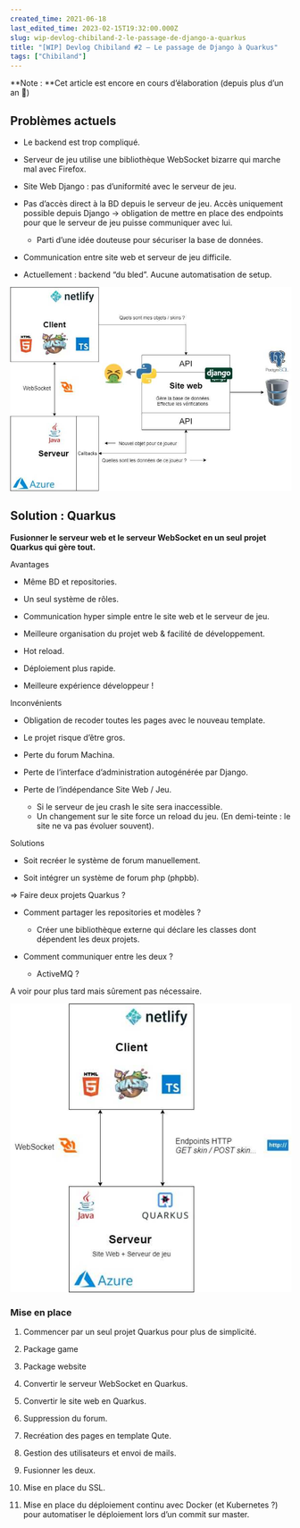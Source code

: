 ```yaml
---
created_time: 2021-06-18
last_edited_time: 2023-02-15T19:32:00.000Z
slug: wip-devlog-chibiland-2-le-passage-de-django-a-quarkus
title: "[WIP] Devlog Chibiland #2 — Le passage de Django à Quarkus"
tags: ["Chibiland"]
---
```

**Note : **Cet article est encore en cours d’élaboration (depuis plus d’un an 🤪)

<TableOfContents data={props}/>

## Problèmes actuels

* Le backend est trop compliqué.

* Serveur de jeu utilise une bibliothèque WebSocket bizarre qui marche mal avec Firefox.

* Site Web Django : pas d’uniformité avec le serveur de jeu.

* Pas d’accès direct à la BD depuis le serveur de jeu. Accès uniquement possible depuis Django → obligation de mettre en place des endpoints pour que le serveur de jeu puisse communiquer avec lui.
  * Parti d’une idée douteuse pour sécuriser la base de données.

* Communication entre site web et serveur de jeu difficile.

* Actuellement : backend “du bled”. Aucune automatisation de setup.

![image](./images/1c7cd654-d436-4290-be0a-091457d3b3bb.png)

## Solution : Quarkus

**Fusionner le serveur web et le serveur WebSocket en un seul projet Quarkus qui gère tout.**

Avantages

* Même BD et repositories.

* Un seul système de rôles.

* Communication hyper simple entre le site web et le serveur de jeu.

* Meilleure organisation du projet web & facilité de développement.

* Hot reload.

* Déploiement plus rapide.

* Meilleure expérience développeur !

Inconvénients

* Obligation de recoder toutes les pages avec le nouveau template.

* Le projet risque d’être gros.

* Perte du forum Machina.

* Perte de l’interface d’administration autogénérée par Django.

* Perte de l’indépendance Site Web / Jeu.
  * Si le serveur de jeu crash le site sera inaccessible.
  * Un changement sur le site force un reload du jeu. (En demi-teinte : le site ne va pas évoluer souvent).

Solutions

* Soit recréer le système de forum manuellement.

* Soit intégrer un système de forum php (phpbb).

⇒ Faire deux projets Quarkus ?

* Comment partager les repositories et modèles ?
  * Créer une bibliothèque externe qui déclare les classes dont dépendent les deux projets.

* Comment communiquer entre les deux ?
  * ActiveMQ ?

A voir pour plus tard mais sûrement pas nécessaire.

![image](./images/ad8e828e-e296-456c-a3ec-455499a6bfc6.png)

### Mise en place

1. Commencer par un seul projet Quarkus pour plus de simplicité.
  1. Package game
  1. Package website

1. Convertir le serveur WebSocket en Quarkus.

1. Convertir le site web en Quarkus.
  1. Suppression du forum.
  1. Recréation des pages en template Qute.
  1. Gestion des utilisateurs et envoi de mails.

1. Fusionner les deux.

1. Mise en place du SSL.

1. Mise en place du déploiement continu avec Docker (et Kubernetes ?) pour automatiser le déploiement lors d’un commit sur master.
